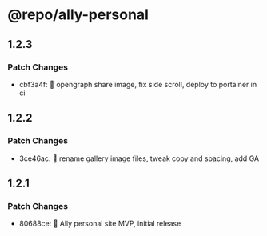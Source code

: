 # @repo/ally-personal

## 1.2.3

### Patch Changes

- cbf3a4f: 🔗 opengraph share image, fix side scroll, deploy to portainer in ci

## 1.2.2

### Patch Changes

- 3ce46ac: 🧹 rename gallery image files, tweak copy and spacing, add GA

## 1.2.1

### Patch Changes

- 80688ce: 🚀 Ally personal site MVP, initial release
